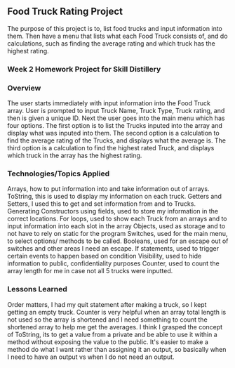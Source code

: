 ## Food Truck Rating Project
The purpose of this project is to, list food trucks and input information into them.
Then have a menu that lists what each Food Truck consists of, and do calculations,
such as finding the average rating and which truck has the highest rating.

### Week 2 Homework Project for Skill Distillery

### Overview
The user starts immediately with input information into the Food Truck array.
User is prompted to input Truck Name, Truck Type, Truck rating, and then is given
a unique ID.
Next the user goes into the main menu which has four options.
The first option is to list the Trucks inputed into the array and display what
was inputed into them.
The second option is a calculation to find the average rating of the Trucks,
and displays what the average is.
The third option is a calculation to find the highest rated Truck, and
displays which truck in the array has the highest rating.

### Technologies/Topics Applied
Arrays, how to put information into and take information out of arrays.
ToString, this is used to display my information on each truck.
Getters and Setters, I used this to get and set information from and to Trucks.
Generating Constructors using fields, used to store my information in the correct locations.
For loops, used to show each Truck from an arrays and to input information into each slot in the array
Objects, used as storage and to not have to rely on static for the program
Switches, used for the main menu, to select options/ methods to be called.
Booleans, used for an escape out of switches and other areas I need an escape.
If statements, used to trigger certain events to happen based on condition
Visibility, used to hide information to public, confidentiality purposes
Counter, used to count the array length for me in case not all 5 trucks were inputted.
### Lessons Learned
Order matters, I had my quit statement after making a truck, so I kept getting
an empty truck.
Counter is very helpful when an array total length is not used so the array is
shortened and I need something to count the shortened array to help me get the
averages.
I think I grasped the concept of ToString, its to get a value from a private
and be able to use it within a method without exposing the value to the public.
It's easier to make a method do what I want rather than assigning it an output,
so basically when I need to have an output vs when I do not need an output.
